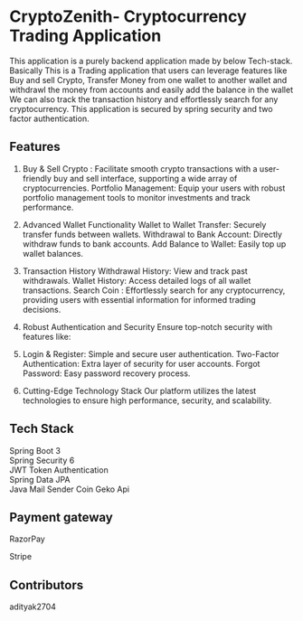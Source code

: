 
# CryptoZenith- Cryptocurrency Trading Application

This application is a purely backend application made by below Tech-stack. Basically This is a Trading application that users can leverage features like Buy and sell Crypto, Transfer Money from one wallet to another wallet and withdrawl the money from accounts and easily add the balance in the wallet We can also track the transaction history and effortlessly search for any cryptocurrency. This application is secured by spring security and two factor authentication.


## Features


1. Buy & Sell Crypto : Facilitate smooth crypto transactions with a user-friendly buy and sell interface, supporting a wide array of cryptocurrencies. Portfolio Management: Equip your users with robust portfolio management tools to monitor investments and track performance.

2. Advanced Wallet Functionality Wallet to Wallet Transfer: Securely transfer funds between wallets. Withdrawal to Bank Account: Directly withdraw funds to bank accounts. Add Balance to Wallet: Easily top up wallet balances.

3. Transaction History Withdrawal History: View and track past withdrawals. Wallet History: Access detailed logs of all wallet transactions. Search Coin : Effortlessly search for any cryptocurrency, providing users with essential information for informed trading decisions.

4. Robust Authentication and Security Ensure top-notch security with features like:

5. Login & Register: Simple and secure user authentication. Two-Factor Authentication: Extra layer of security for user accounts. Forgot Password: Easy password recovery process.

6. Cutting-Edge Technology Stack Our platform utilizes the latest technologies to ensure high performance, security, and scalability.
## Tech Stack

Spring Boot 3   
Spring Security 6   
JWT Token Authentication  
Spring Data JPA   
Java Mail Sender
Coin Geko Api


## Payment gateway

RazorPay

Stripe
## Contributors

adityak2704
